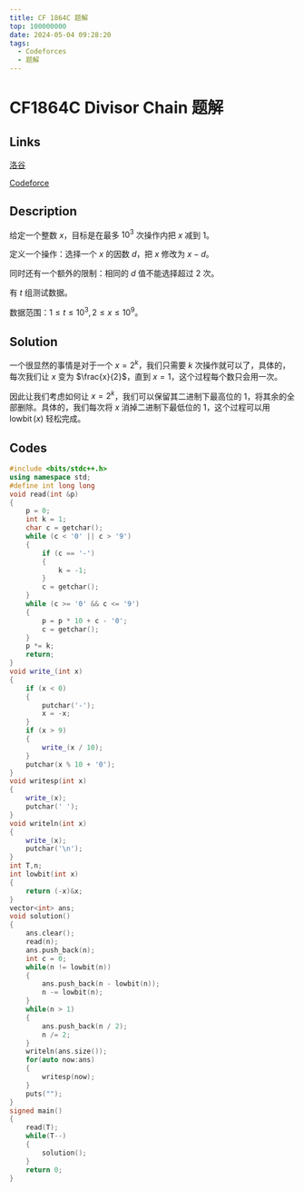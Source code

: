 ```yaml
---
title: CF 1864C 题解
top: 100000000
date: 2024-05-04 09:28:20
tags:
  - Codeforces
  - 题解
---
```

<!---->
<!--more-->

# CF1864C Divisor Chain 题解

## Links

[洛谷](https://www.luogu.com.cn/problem/CF1864C)

[Codeforce](https://codeforces.com/problemset/problem/1864/C)

## Description

给定一个整数 $x$，目标是在最多 $10^{3}$ 次操作内把 $x$ 减到 $1$。

定义一个操作：选择一个 $x$ 的因数 $d$，把 $x$ 修改为 $x-d$。

同时还有一个额外的限制：相同的 $d$ 值不能选择超过 $2$ 次。

有 $t$ 组测试数据。

数据范围：$1\le t\le 10^3,2\le x\le 10^9$。

## Solution

一个很显然的事情是对于一个 $x = 2^{k}$，我们只需要 $k$ 次操作就可以了，具体的，每次我们让 $x$ 变为 $\frac{x}{2}$，直到 $x = 1$，这个过程每个数只会用一次。

因此让我们考虑如何让 $x = 2^{k}$，我们可以保留其二进制下最高位的 $1$，将其余的全部删除。具体的，我们每次将 $x$ 消掉二进制下最低位的 $1$，这个过程可以用 $\operatorname{lowbit}(x)$  轻松完成。

## Codes

```cpp
#include <bits/stdc++.h>
using namespace std;
#define int long long
void read(int &p)
{
    p = 0;
    int k = 1;
    char c = getchar();
    while (c < '0' || c > '9')
    {
        if (c == '-')
        {
            k = -1;
        }
        c = getchar();
    }
    while (c >= '0' && c <= '9')
    {
        p = p * 10 + c - '0';
        c = getchar();
    }
    p *= k;
    return;
}
void write_(int x)
{
    if (x < 0)
    {
        putchar('-');
        x = -x;
    }
    if (x > 9)
    {
        write_(x / 10);
    }
    putchar(x % 10 + '0');
}
void writesp(int x)
{
    write_(x);
    putchar(' ');
}
void writeln(int x)
{
    write_(x);
    putchar('\n');
}
int T,n;
int lowbit(int x)
{
    return (-x)&x;
}
vector<int> ans;
void solution()
{
    ans.clear();
    read(n);
    ans.push_back(n);
    int c = 0;
    while(n != lowbit(n))
    {
        ans.push_back(n - lowbit(n));
        n -= lowbit(n);
    }
    while(n > 1)
    {
        ans.push_back(n / 2);
        n /= 2;
    }
    writeln(ans.size());
    for(auto now:ans)
    {
        writesp(now);
    }
    puts("");
}
signed main()
{
    read(T);
    while(T--)
    {
        solution();
    }
    return 0;
}
```
